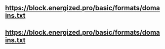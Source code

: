## https://block.energized.pro/basic/formats/domains.txt
## https://block.energized.pro/basic/formats/domains.txt
